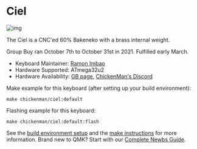 # Ciel

![img](https://i.imgur.com/8JlLbefl.png)

The Ciel is a CNC'ed 60% Bakeneko with a brass internal weight.

Group Buy ran October 7th to October 31st in 2021. Fulfilled early March.

* Keyboard Maintainer: [Ramon Imbao](https://github.com/ramonimbao)
* Hardware Supported: ATmega32u2
* Hardware Availability: [GB page](https://geekhack.org/index.php?topic=114845.0), [ChickenMan's Discord](https://discord.gg/6MeZAxp2RP)

Make example for this keyboard (after setting up your build environment):

    make chickenman/ciel:default

Flashing example for this keyboard:

    make chickenman/ciel:default:flash

See the [build environment setup](https://docs.qmk.fm/#/getting_started_build_tools) and the [make instructions](https://docs.qmk.fm/#/getting_started_make_guide) for more information. Brand new to QMK? Start with our [Complete Newbs Guide](https://docs.qmk.fm/#/newbs).
